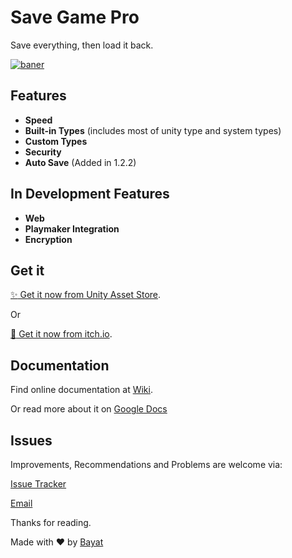 # Save Game Pro
Save everything, then load it back.

[![baner](https://cloud.githubusercontent.com/assets/18309454/26527763/eceb6554-43af-11e7-841e-02b2f63ca4db.png)](https://github.com/EmpireAssets/SaveGamePro/)

## Features
- **Speed**
- **Built-in Types** (includes most of unity type and system types)
- **Custom Types**
- **Security**
- **Auto Save** (Added in 1.2.2)

## In Development Features
- **Web**
- **Playmaker Integration**
- **Encryption**

## Get it
[:sparkles: Get it now from Unity Asset Store](https://www.assetstore.unity3d.com/en/#!/content/89198).

Or

[:rocket: Get it now from itch.io](https://bayat.itch.io/save-game-pro-save-everything).

## Documentation
Find online documentation at [Wiki](https://github.com/EmpireAssets/SaveGamePro/wiki).

Or read more about it on [Google Docs](https://drive.google.com/open?id=1vMINzTsVU2uTM6rwsiy-v4gLbL4DfMfCKIFYyS25E18)

## Issues
Improvements, Recommendations and Problems are welcome via:

[Issue Tracker](https://github.com/EmpireAssets/SaveGamePro/issues)

[Email](mailto:hasanbayat1393@gmail.com)

Thanks for reading.

Made with :heart: by [Bayat](https://github.com/EmpireWorld)
